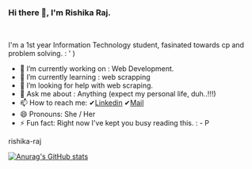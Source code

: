 ### Hi there 👋, I'm Rishika Raj.
</br>

<!--
**Rishika-05/Rishika-05** is a ✨ _special_ ✨ repository because its `README.md` (this file) appears on your GitHub profile.
 👯 I’m looking to collaborate on various projects 
Here are some ideas to get you started:
-->

I'm a 1st year Information Technology student, fasinated towards cp and problem solving.    : ' )
- 🔭 I’m currently working on : Web Development.
- 🌱 I’m currently learning : web scrapping
- 🤔 I’m looking for help with web scraping.
- 💬 Ask me about : Anything (expect my personal life, duh..!!!)
- 📫 How to reach me: ✔[Linkedin](https://www.linkedin.com/in/rishika-raj-79b970200/)  ✔[Mail](mailto:rishikaraj7263@gmailcom)
- 😄 Pronouns: She / Her
- ⚡ Fun fact: Right now  I've kept you busy reading this.    : - P 

rishika-raj

[![Anurag's GitHub stats](https://github-readme-stats.vercel.app/api?username=rishika-05)](https://github.com/anuraghazra/github-readme-stats)
